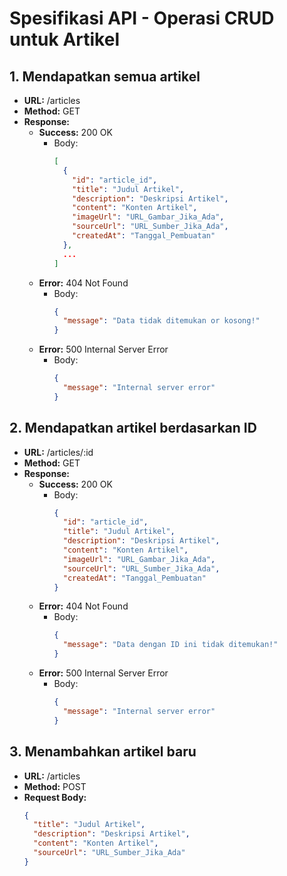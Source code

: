 # Spesifikasi API - Operasi CRUD untuk Artikel

## 1. Mendapatkan semua artikel

- **URL:** /articles
- **Method:** GET
- **Response:**
  - **Success:** 200 OK
    - Body:
      ```json
      [
        {
          "id": "article_id",
          "title": "Judul Artikel",
          "description": "Deskripsi Artikel",
          "content": "Konten Artikel",
          "imageUrl": "URL_Gambar_Jika_Ada",
          "sourceUrl": "URL_Sumber_Jika_Ada",
          "createdAt": "Tanggal_Pembuatan"
        },
        ...
      ]
      ```
  - **Error:** 404 Not Found
    - Body:
      ```json
      {
        "message": "Data tidak ditemukan or kosong!"
      }
      ```
  - **Error:** 500 Internal Server Error
    - Body:
      ```json
      {
        "message": "Internal server error"
      }
      ```

## 2. Mendapatkan artikel berdasarkan ID

- **URL:** /articles/:id
- **Method:** GET
- **Response:**
  - **Success:** 200 OK
    - Body:
      ```json
      {
        "id": "article_id",
        "title": "Judul Artikel",
        "description": "Deskripsi Artikel",
        "content": "Konten Artikel",
        "imageUrl": "URL_Gambar_Jika_Ada",
        "sourceUrl": "URL_Sumber_Jika_Ada",
        "createdAt": "Tanggal_Pembuatan"
      }
      ```
  - **Error:** 404 Not Found
    - Body:
      ```json
      {
        "message": "Data dengan ID ini tidak ditemukan!"
      }
      ```
  - **Error:** 500 Internal Server Error
    - Body:
      ```json
      {
        "message": "Internal server error"
      }
      ```

## 3. Menambahkan artikel baru

- **URL:** /articles
- **Method:** POST
- **Request Body:**
  ```json
  {
    "title": "Judul Artikel",
    "description": "Deskripsi Artikel",
    "content": "Konten Artikel",
    "sourceUrl": "URL_Sumber_Jika_Ada"
  }
